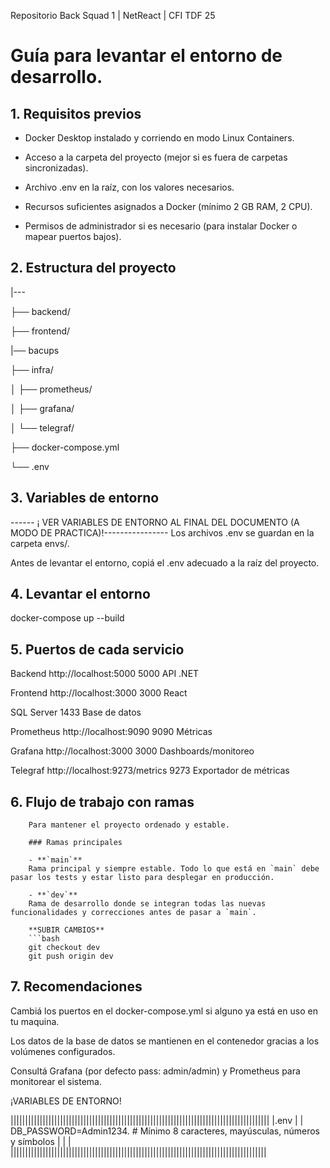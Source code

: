 Repositorio Back Squad 1 | NetReact | CFI TDF 25

# Guía para levantar el entorno de desarrollo.

## 1.  Requisitos previos

 - Docker Desktop instalado y corriendo en modo Linux Containers.

 - Acceso a la carpeta del proyecto (mejor si es fuera de carpetas sincronizadas).

-  Archivo .env en la raíz, con los valores necesarios.

 - Recursos suficientes asignados a Docker (mínimo 2 GB RAM, 2 CPU).

-  Permisos de administrador si es necesario (para instalar Docker o mapear puertos bajos).

## 2. Estructura del proyecto


|--- 

├── backend/

├── frontend/

|── bacups

├── infra/

│   ├── prometheus/

│   ├── grafana/

│   └── telegraf/

├── docker-compose.yml

└── .env

## 3. Variables de entorno
------ ¡ VER VARIABLES DE ENTORNO AL FINAL DEL DOCUMENTO (A MODO DE PRACTICA)!----------------
Los archivos .env se guardan en la carpeta envs/.

Antes de levantar el entorno, copiá el .env adecuado a la raíz del proyecto.

## 4. Levantar el entorno
docker-compose up --build

## 5. Puertos de cada servicio

Backend     	  http://localhost:5000	         5000	  API .NET

Frontend	      http://localhost:3000	         3000	  React

SQL Server		                                  1433   Base de datos

Prometheus	    http://localhost:9090	         9090	  Métricas

Grafana	       http://localhost:3000	         3000	  Dashboards/monitoreo

Telegraf	      http://localhost:9273/metrics	 9273	  Exportador de métricas


## 6. Flujo de trabajo con ramas 

        Para mantener el proyecto ordenado y estable.

        ### Ramas principales

        - **`main`**  
        Rama principal y siempre estable. Todo lo que está en `main` debe pasar los tests y estar listo para desplegar en producción.

        - **`dev`**  
        Rama de desarrollo donde se integran todas las nuevas funcionalidades y correcciones antes de pasar a `main`. 

        **SUBIR CAMBIOS**
        ```bash
        git checkout dev
        git push origin dev


## 7. Recomendaciones

Cambiá los puertos en el docker-compose.yml si alguno ya está en uso en tu maquina.

Los datos de la base de datos se mantienen en el contenedor gracias a los volúmenes configurados.

Consultá Grafana (por defecto pass: admin/admin) y Prometheus para monitorear el sistema.


¡VARIABLES DE ENTORNO!

|||||||||||||||||||||||||||||||||||||||||||||||||||||||||||||||||||||||||||||||||||||||||
|.env                                                                                    |
|   DB_PASSWORD=Admin1234.  # Mínimo 8 caracteres, mayúsculas, números y símbolos        |
|                                   |
||||||||||||||||||||||||||||||||||||||||||||||||||||||||||||||||||||||||||||||||||||||||
